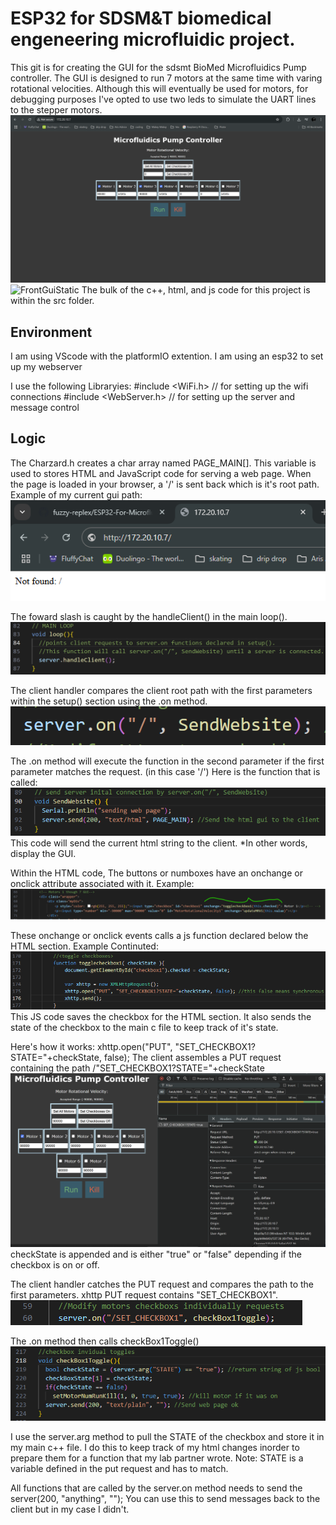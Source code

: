 # ESP32 for SDSM&T biomedical engeneering microfluidic project.
This git is for creating the GUI for the sdsmt BioMed Microfluidics Pump controller. The GUI is designed to run 7 motors at the same time with varing rotational velocities. Although this will eventually be used for motors, for debugging purposes I've opted to use two leds to simulate the UART lines to the stepper motors.
![FrontGuiStatic](readMeAssets/FrontGuiStatic.png) 
![FrontGuiStatic](readMeAssets/FrontGui.gif)
The bulk of the c++, html, and js code for this project is within the src folder.

## Environment
I am using VScode with the platformIO extention.
I am using an esp32 to set up my webserver

I use the following Libraryies:
    #include <WiFi.h> // for setting up the wifi connections
    #include <WebServer.h> // for setting up the server and message control

## Logic
The Charzard.h creates a char array named PAGE_MAIN[]. This variable is used to stores HTML and JavaScript code for serving a web page. When the page is loaded in your browser, a '/' is sent back which is it's root path.
Example of my current gui path:
    ![browserPathFowardSlash](readMeAssets/GUIPath.png)

The foward slash is caught by the handleClient() in the main loop().
![Searching](readMeAssets/handleClient.png)

The client handler compares the client root path with the first parameters within the setup() section using the .on method.
![Found](readMeAssets/onSlash.png)

The .on method will execute the function in the second parameter if the first parameter matches the request. (in this case '/')
Here is the function that is called:
![setUpWebsite](readMeAssets/setUpWebsite.png)
This code will send the current html string to the client. *In other words, display the GUI.

Within the HTML code, The buttons or numboxes have an onchange or onclick attribute associated with it.
Example:
![change motor 1 GUI](readMeAssets/changeMotor1HTML.png)

These onchange or onclick events calls a js function declared below the HTML section.
Example Continuted:
![change motor 1 JS](readMeAssets/changeMotor1JS.png)
This JS code saves the checkbox for the HTML section. It also sends the state of the checkbox to the main c file to keep track of it's state.

Here's how it works: xhttp.open("PUT", "SET_CHECKBOX1?STATE="+checkState, false);
    The client assembles a PUT request containing the path /"SET_CHECKBOX1?STATE="+checkState
    ![Path of checkMotor1](readMeAssets/inspectPathMotor1.png)
    checkState is appended and is either "true" or "false" depending if the checkbox is on or off.

The client handler catches the PUT request and compares the path to the first parameters.
xhttp PUT request contains "SET_CHECKBOX1".
![set checkbox1 Setup](readMeAssets/setCheckbox1Setup.png)

The .on method then calls checkBox1Toggle()
![checkBox1ToggleDeclaration](readMeAssets/checkBox1ToggleDeclaration.png)

I use the server.arg method to pull the STATE of the checkbox and store it in my main c++ file. I do this to keep track of my html changes inorder to prepare them for a function that my lab partner wrote.
Note: STATE is a variable defined in the put request and has to match.

All functions that are called by the server.on method needs to send the server(200, "anything", ""); You can use this to send messages back to the client but in my case I didn't.